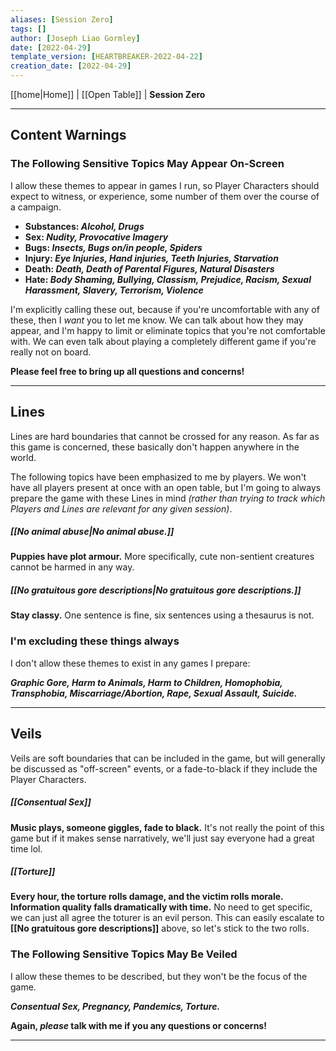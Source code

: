 ```yaml
---
aliases: [Session Zero]
tags: []
author: [Joseph Liao Gormley]
date: [2022-04-29]
template_version: [HEARTBREAKER-2022-04-22]
creation_date: [2022-04-29]
---
```

<!-- Home | Character Creation | -->
[[home|Home]] | [[Open Table]] | **Session Zero**
___
## Content Warnings
### The Following Sensitive Topics May Appear On-Screen
I allow these themes to appear in games I run, so Player Characters should expect to witness, or experience, some number of them over the course of a campaign. 

- **Substances: *Alcohol, Drugs***
- **Sex: *Nudity, Provocative Imagery***
- **Bugs: *Insects, Bugs on/in people, Spiders***
- **Injury: *Eye Injuries, Hand injuries, Teeth Injuries, Starvation***
- **Death: *Death, Death of Parental Figures, Natural Disasters***
- **Hate: *Body Shaming, Bullying, Classism, Prejudice, Racism, Sexual Harassment, Slavery, Terrorism, Violence***

I'm explicitly calling these out, because if you're uncomfortable with any of these, then I *want* you to let me know. We can talk about how they may appear, and I'm happy to limit or eliminate topics that you're not comfortable with. We can even talk about playing a completely different game if you're really not on board.

**Please feel free to bring up all questions and concerns!**
___
## Lines
Lines are hard boundaries that cannot be crossed for any reason. As far as this game is concerned, these basically don't happen anywhere in the world.

The following topics have been emphasized to me by players. We won't have all players present at once with an open table, but I'm going to always prepare the game with these Lines in mind *(rather than trying to track which Players and Lines are relevant for any given session)*.

##### **[[No animal abuse|No animal abuse.]]**
**Puppies have plot armour.** More specifically, cute non-sentient creatures cannot be harmed in any way.

##### [[No gratuitous gore descriptions|No gratuitous gore descriptions.]]
**Stay classy.** One sentence is fine, six sentences using a thesaurus is not.

### I'm excluding these things always
I don't allow these themes to exist in any games I prepare:

***Graphic Gore, Harm to Animals, Harm to Children, Homophobia, Transphobia, Miscarriage/Abortion, Rape, Sexual Assault, Suicide.***

___
## Veils
Veils are soft boundaries that can be included in the game, but will generally be discussed as "off-screen" events, or a fade-to-black if they include the Player Characters.

##### **[[Consentual Sex]]**
**Music plays, someone giggles, fade to black.** It's not really the point of this game but if it makes sense narratively, we'll just say everyone had a great time lol.

##### [[Torture]]
**Every hour, the torture rolls damage, and the victim rolls morale. Information quality falls dramatically with time.** No need to get specific, we can just all agree the toturer is an evil person. This can easily escalate to **[[No gratuitous gore descriptions]]** above, so let's stick to the two rolls.

### The Following Sensitive Topics May Be Veiled
I allow these themes to be described, but they won't be the focus of the game.

***Consentual Sex, Pregnancy, Pandemics, Torture.***

**Again, *please* talk with me if you any questions or concerns!**

___
<!--*See also:* 
*References:*
*Source:* -->
<!-- Sources, read more, links, etc. -->
<!-- *Source: Entry by [[Mike Maxin]].* -->
<!-- Leave an empty line at the end, otherwise Exporter complains. -->

